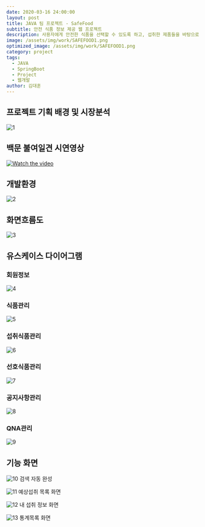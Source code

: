 ```yaml
---
date: 2020-03-16 24:00:00
layout: post
title: JAVA 팀 프로젝트 - SafeFood
subtitle: 안전 식품 정보 제공 웹 프로젝트
description: 사용자에게 안전한 식품을 선택할 수 있도록 하고, 섭취한 제품들을 바탕으로 분석 결과를 알려주는 웹 프로젝트
image: /assets/img/work/SAFEFOOD1.png
optimized_image: /assets/img/work/SAFEFOOD1.png
category: project
tags:
  - JAVA
  - SpringBoot
  - Project
  - 웹개발
author: 김대훈
---
```


## 프로젝트 기획 배경 및 시장분석

![1](../assets/img/work/세이프1.png)

## 백문 불여일견 시연영상

[![Watch the video](../assets/img/work/세이프영상.png)](https://www.youtube.com/watch?v=O8tJP_JvZEU&t=1s)


## 개발환경

![2](../assets/img/work/세이프2.png)

## 화면흐름도

![3](../assets/img/work/세이프7.png)

## 유스케이스 다이어그램

### 회원정보
![4](../assets/img/work/세이프회원정보.jpg)

### 식품관리
![5](../assets/img/work/세이프식품.png)

### 섭취식품관리
![6](../assets/img/work/세이프섭취식품.jpg)

### 선호식품관리
![7](../assets/img/work/세이프선호식품.jpg)

### 공지사항관리
![8](../assets/img/work/세이프공지사항.jpg)

### QNA관리
![9](../assets/img/work/세이프qna.jpg)

## 기능 화면

![10](../assets/img/work/세이프3.png)
검색 자동 완성


![11](../assets/img/work/세이프4.png)
예상섭취 목록 화면

![12](../assets/img/work/세이프5.png)
내 섭취 정보 화면

![13](../assets/img/work/세이프6.png)
통계목록 화면


